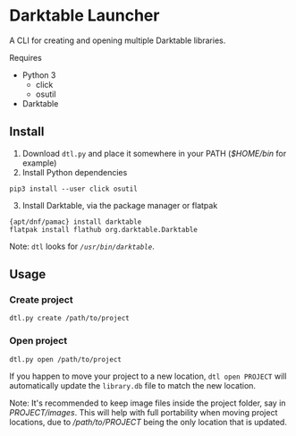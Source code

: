 # Darktable Launcher
A CLI for creating and opening multiple Darktable libraries.

Requires
- Python 3
  - click
  - osutil
- Darktable

## Install

1. Download `dtl.py` and place it somewhere in your PATH (_$HOME/bin_ for example)
2. Install Python dependencies 

```
pip3 install --user click osutil
```
3. Install Darktable, via the package manager or flatpak
```
{apt/dnf/pamac} install darktable
flatpak install flathub org.darktable.Darktable
```
Note: `dtl` looks for _`/usr/bin/darktable`_.

## Usage

### Create project
```
dtl.py create /path/to/project
```

### Open project
```
dtl.py open /path/to/project
```

If you happen to move your project to a new location, `dtl open PROJECT` 
will automatically update the `library.db` file to match the new location.

Note: It's recommended to keep image files inside the project folder, say in _PROJECT/images_.
This will help with full portability when moving project locations, due to _/path/to/PROJECT_ being the only location that is updated.